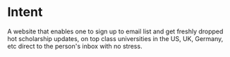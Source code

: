 # Intent

A website that enables one to sign up to email list and get freshly dropped hot scholarship updates, on top class universities in the US, UK, Germany, etc direct to the person's inbox with no stress.
